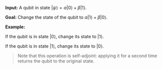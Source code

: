 **Input:** A qubit in state $|\psi\rangle = \alpha |0\rangle + \beta |1\rangle$.

**Goal:** Change the state of the qubit to $\alpha |1\rangle + \beta |0\rangle$.

**Example:**

If the qubit is in state $|0\rangle$, change its state to $|1\rangle$.

If the qubit is in state $|1\rangle$, change its state to $|0\rangle$.

> Note that this operation is self-adjoint: applying it for a second time
> returns the qubit to the original state.
